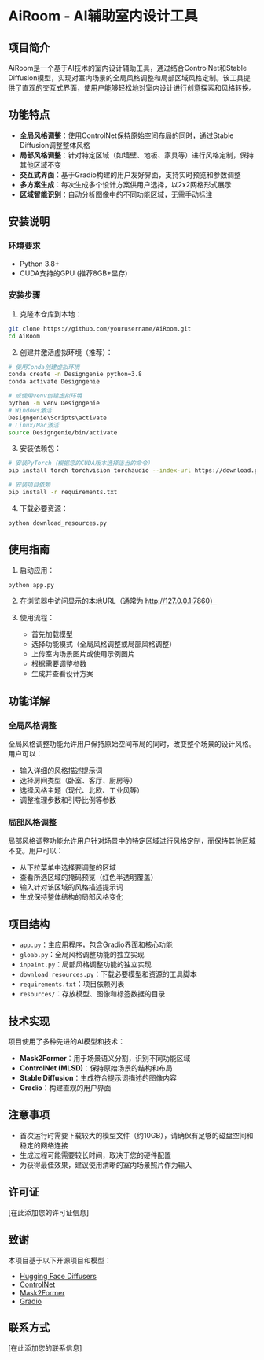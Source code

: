 # AiRoom - AI辅助室内设计工具

## 项目简介

AiRoom是一个基于AI技术的室内设计辅助工具，通过结合ControlNet和Stable Diffusion模型，实现对室内场景的全局风格调整和局部区域风格定制。该工具提供了直观的交互式界面，使用户能够轻松地对室内设计进行创意探索和风格转换。

## 功能特点

- **全局风格调整**：使用ControlNet保持原始空间布局的同时，通过Stable Diffusion调整整体风格
- **局部风格调整**：针对特定区域（如墙壁、地板、家具等）进行风格定制，保持其他区域不变
- **交互式界面**：基于Gradio构建的用户友好界面，支持实时预览和参数调整
- **多方案生成**：每次生成多个设计方案供用户选择，以2x2网格形式展示
- **区域智能识别**：自动分析图像中的不同功能区域，无需手动标注

## 安装说明

### 环境要求

- Python 3.8+
- CUDA支持的GPU (推荐8GB+显存)

### 安装步骤

1. 克隆本仓库到本地：

```bash
git clone https://github.com/yourusername/AiRoom.git
cd AiRoom
```

2. 创建并激活虚拟环境（推荐）：

```bash
# 使用Conda创建虚拟环境
conda create -n Designgenie python=3.8
conda activate Designgenie

# 或使用venv创建虚拟环境
python -m venv Designgenie
# Windows激活
Designgenie\Scripts\activate
# Linux/Mac激活
source Designgenie/bin/activate
```

3. 安装依赖包：

```bash
# 安装PyTorch（根据您的CUDA版本选择适当的命令）
pip install torch torchvision torchaudio --index-url https://download.pytorch.org/whl/cu118

# 安装项目依赖
pip install -r requirements.txt
```

4. 下载必要资源：

```bash
python download_resources.py
```

## 使用指南

1. 启动应用：

```bash
python app.py
```

2. 在浏览器中访问显示的本地URL（通常为 http://127.0.0.1:7860）

3. 使用流程：
   - 首先加载模型
   - 选择功能模式（全局风格调整或局部风格调整）
   - 上传室内场景图片或使用示例图片
   - 根据需要调整参数
   - 生成并查看设计方案

## 功能详解

### 全局风格调整

全局风格调整功能允许用户保持原始空间布局的同时，改变整个场景的设计风格。用户可以：

- 输入详细的风格描述提示词
- 选择房间类型（卧室、客厅、厨房等）
- 选择风格主题（现代、北欧、工业风等）
- 调整推理步数和引导比例等参数

### 局部风格调整

局部风格调整功能允许用户针对场景中的特定区域进行风格定制，而保持其他区域不变。用户可以：

- 从下拉菜单中选择要调整的区域
- 查看所选区域的掩码预览（红色半透明覆盖）
- 输入针对该区域的风格描述提示词
- 生成保持整体结构的局部风格变化

## 项目结构

- `app.py`：主应用程序，包含Gradio界面和核心功能
- `gloab.py`：全局风格调整功能的独立实现
- `inpaint.py`：局部风格调整功能的独立实现
- `download_resources.py`：下载必要模型和资源的工具脚本
- `requirements.txt`：项目依赖列表
- `resources/`：存放模型、图像和标签数据的目录

## 技术实现

项目使用了多种先进的AI模型和技术：

- **Mask2Former**：用于场景语义分割，识别不同功能区域
- **ControlNet (MLSD)**：保持原始场景的结构和布局
- **Stable Diffusion**：生成符合提示词描述的图像内容
- **Gradio**：构建直观的用户界面

## 注意事项

- 首次运行时需要下载较大的模型文件（约10GB），请确保有足够的磁盘空间和稳定的网络连接
- 生成过程可能需要较长时间，取决于您的硬件配置
- 为获得最佳效果，建议使用清晰的室内场景照片作为输入

## 许可证

[在此添加您的许可证信息]

## 致谢

本项目基于以下开源项目和模型：

- [Hugging Face Diffusers](https://github.com/huggingface/diffusers)
- [ControlNet](https://github.com/lllyasviel/ControlNet)
- [Mask2Former](https://github.com/facebookresearch/Mask2Former)
- [Gradio](https://github.com/gradio-app/gradio)

## 联系方式

[在此添加您的联系信息]
